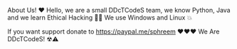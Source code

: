 About Us! ❤ Hello, we are a small DDcTCodeS team, we know Python, Java and we learn Ethical Hacking 🔞🛑 We use Windows and Linux 💥

If you want support donate to https://paypal.me/sphreem ❤❤❤ We Are DDcTCodeS! ☢⚠
